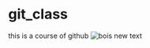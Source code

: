 # git_class

this is a course  of github 
![bois](https://media-cdn.tripadvisor.com/media/photo-s/01/3a/8d/6e/toujours-les-vosges.jpg)
new text
